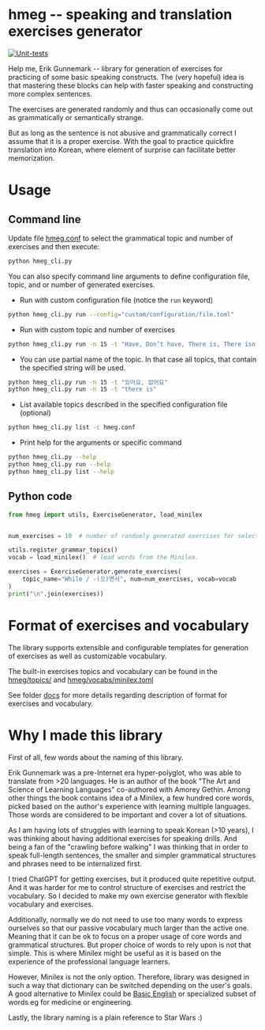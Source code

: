 # hmeg -- speaking and translation exercises generator

[![Unit-tests](https://github.com/yurytsoy/hmeg/actions/workflows/tests.yml/badge.svg)](https://github.com/yurytsoy/hmeg/actions/workflows/tests.yml)

Help me, Erik Gunnemark -- library for generation of exercises for practicing of some basic speaking constructs.
The (very hopeful) idea is that mastering these blocks can help with faster speaking and constructing more
complex sentences. 

The exercises are generated randomly and thus can occasionally come out
as grammatically or semantically strange.

But as long as the sentence is not abusive and grammatically correct I assume
that it is a proper exercise. With the goal to practice quickfire translation into Korean,
where element of surprise can facilitate better memorization.

# Usage

## Command line

Update file [hmeg.conf](hmeg.conf) to select the grammatical topic and number of exercises
and then execute:
```bash
python hmeg_cli.py
```

You can also specify command line arguments to define configuration file, topic,
and or number of generated exercises.

* Run with custom configuration file (notice the `run` keyword)
```bash
python hmeg_cli.py run --config="custom/configuration/file.toml"
```

* Run with custom topic and number of exercises
```bash
python hmeg_cli.py run -n 15 -t "Have, Don’t have, There is, There isn’t / 있어요, 없어요"
```

* You can use partial name of the topic. In that case all topics, that contain the specified string will be used.
```bash
python hmeg_cli.py run -n 15 -t "있어요, 없어요"
python hmeg_cli.py run -n 15 -t "there is"
```

* List available topics described in the specified configuration file (optional)
```bash
python hmeg_cli.py list -c hmeg.conf
```

* Print help for the arguments or specific command

```bash
python hmeg_cli.py --help
python hmeg_cli.py run --help
python hmeg_cli.py list --help
```

## Python code

```python
from hmeg import utils, ExerciseGenerator, load_minilex


num_exercises = 10  # number of randomly generated exercises for selected topic

utils.register_grammar_topics()
vocab = load_minilex()  # load words from the Minilex.

exercises = ExerciseGenerator.generate_exercises(
    topic_name="While / -(으)면서", num=num_exercises, vocab=vocab
)
print("\n".join(exercises))
```

# Format of exercises and vocabulary

The library supports extensible and configurable templates for generation of exercises
as well as customizable vocabulary.

The built-in exercises topics and vocabulary can be found in the
[hmeg/topics/](hmeg/topics/) and [hmeg/vocabs/minilex.toml](hmeg/vocabs/minilex.toml) 

See folder [docs](docs) for more details regarding description of format for exercises and vocabulary.

# Why I made this library

First of all, few words about the naming of this library.

Erik Gunnemark was a pre-Internet era hyper-polyglot, who was able to translate from >20 languages.
He is an author of the book "The Art and Science of Learning Languages" co-authored with Amorey Gethin.
Among other things the book contains idea of a Minilex,
a few hundred core words, picked based on the author's experience with learning multiple languages.
Those words are considered to be important and cover a lot of situations.

As I am having lots of struggles with learning to speak Korean (>10 years), I was
thinking about having additional exercises for speaking drills. And
being a fan of the "crawling before walking" I was thinking that in
order to speak full-length sentences, the smaller and simpler
grammatical structures and phrases need to be internalized first.

I tried ChatGPT for getting exercises, but it produced quite repetitive
output. And it was harder for me to control structure of exercises
and restrict the vocabulary. So I decided to make my own exercise
generator with flexible vocabulary and exercises.

Additionally, normally we do not need to use too many words to express
ourselves so that our passive vocabulary much larger than the active one.
Meaning that it can be ok to focus on a proper usage
of core words and grammatical structures. But proper choice of words
to rely upon is not that simple. This is where Minilex might be useful as it
is based on the experience of the professional language learners.

However, Minilex is not the only option. Therefore, library was designed in such a way
that dictionary can be switched depending on the user's goals.
A good alternative to Minilex could be [Basic English](https://en.wikipedia.org/wiki/Basic_English)
or specialized subset of words eg for medicine or engineering.  

Lastly, the library naming is a plain reference to Star Wars :)
